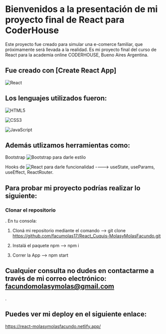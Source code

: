 # Bienvenidos a la presentación de mi proyecto final de React para CoderHouse

Este proyecto fue creado para simular una e-comerce familiar, que próximamente será llevada a la realidad. 
Es mi proyecto final del curso de React para la academia online CODERHOUSE, Bueno Aires Argentina.  

## Fue creado con [Create React App]

![React](https://img.shields.io/badge/react-%2320232a.svg?style=for-the-badge&logo=react&logoColor=%2361DAFB)



## Los lenguajes utilizados fueron: 

![HTML5](https://img.shields.io/badge/html5-%23E34F26.svg?style=for-the-badge&logo=html5&logoColor=white)

![CSS3](https://img.shields.io/badge/css3-%231572B6.svg?style=for-the-badge&logo=css3&logoColor=white)

![JavaScript](https://img.shields.io/badge/javascript-%23323330.svg?style=for-the-badge&logo=javascript&logoColor=%23F7DF1E)

## Además utlizamos herramientas como:

Bootstrap
![Bootstrap](https://img.shields.io/badge/-Bootstrap-blueviolet) para darle estilo

Hooks de ![React](https://img.shields.io/badge/-React-black) para darle funcionalidad ----> useState, useParams, useEffect, ReactRouter.

## Para probar mi proyecto podrías realizar lo siguiente:

### Clonar el repositorio 

. En tu consola:

1. Cloná mi repositorio mediante el comando --> git clone https://github.com/facumolas17/React_Cuquis-MolasyMolasFacundo.git

2. Instalá el paquete npm --> npm i

3. Correr la App --> npm start 

## Cualquier consulta no dudes en contactarme a través de mi correo electrónico: facundomolasymolas@gmail.com


.


## Puedes ver mi deploy en el siguiente enlace: 

https://react-molasymolasfacundo.netlify.app/
